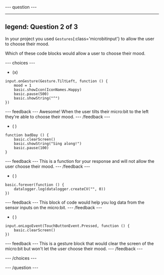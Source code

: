 \--- question ---

---

## legend: Question 2 of 3

In your project you used `Gestures`{:class='microbitinput'} to allow the user to choose their mood.

Which of these code blocks would allow a user to choose their mood.

\--- choices ---

- (x)

```microbit
input.onGesture(Gesture.TiltLeft, function () {
    mood = 1
    basic.showIcon(IconNames.Happy)
    basic.pause(500)
    basic.showString("^")
})
```

\--- feedback ---
Awesome! When the user tilts their micro:bit to the left they're able to choose their mood.
\--- /feedback ---

- ( )

```microbit
function badDay () {
    basic.clearScreen()
    basic.showString("Sing along!")
    basic.pause(100)
}
```

\--- feedback ---
This is a function for your response and will not allow the user choose their mood.
\--- /feedback ---

- ( )

```microbit
basic.forever(function () {
    datalogger.log(datalogger.createCV("", 0))
})
```

\--- feedback ---
This block of code would help you log data from the sensor inputs on the micro:bit.
\--- /feedback ---

- ( )

```microbit
input.onLogoEvent(TouchButtonEvent.Pressed, function () {
    basic.clearScreen()
})
```

\--- feedback ---
This is a gesture block that would clear the screen of the micro:bit but won't let the user choose their mood.
\--- /feedback ---

\--- /choices ---

\--- /question ---
